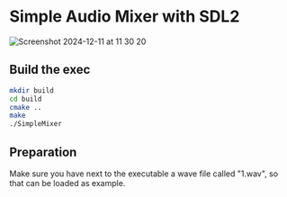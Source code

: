 # Simple Audio Mixer with SDL2
![Screenshot 2024-12-11 at 11 30 20](https://github.com/user-attachments/assets/9a168599-c1ef-4712-911f-2b13d9006d98)

## Build the exec
```bash
mkdir build 
cd build
cmake ..
make
./SimpleMixer
```


## Preparation
Make sure you have next to the executable a wave file called "1.wav", so that can be loaded as example. 
